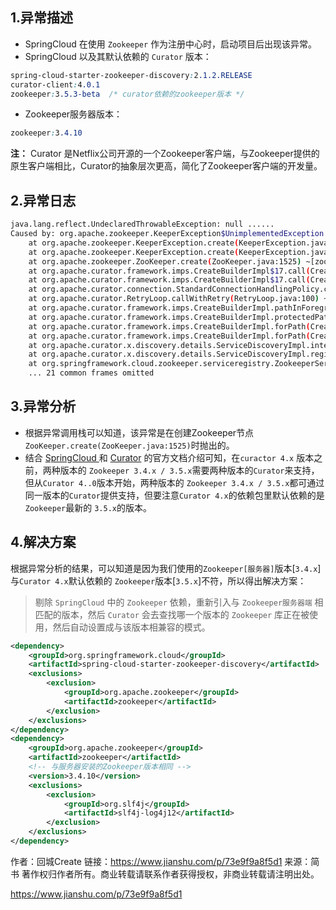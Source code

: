 ## 1.异常描述

- SpringCloud 在使用 `Zookeeper` 作为注册中心时，启动项目后出现该异常。
- SpringCloud 以及其默认依赖的 `Curator` 版本：



```css
spring-cloud-starter-zookeeper-discovery:2.1.2.RELEASE
curator-client:4.0.1 
zookeeper:3.5.3-beta  /* curator依赖的zookeeper版本 */
```

- Zookeeper服务器版本：



```css
zookeeper:3.4.10
```

**注：** Curator 是Netflix公司开源的一个Zookeeper客户端，与Zookeeper提供的原生客户端相比，Curator的抽象层次更高，简化了Zookeeper客户端的开发量。

## 2.异常日志



```bash
java.lang.reflect.UndeclaredThrowableException: null ......
Caused by: org.apache.zookeeper.KeeperException$UnimplementedException: KeeperErrorCode = Unimplemented for /services/HelloWorld/a891ff88-83cc-4934-843a-633fbb4e6f40
    at org.apache.zookeeper.KeeperException.create(KeeperException.java:103) ~[zookeeper-3.5.3-beta.jar:3.5.3-beta-8ce24f9e675cbefffb8f21a47e06b42864475a60]
    at org.apache.zookeeper.KeeperException.create(KeeperException.java:51) ~[zookeeper-3.5.3-beta.jar:3.5.3-beta-8ce24f9e675cbefffb8f21a47e06b42864475a60]
    at org.apache.zookeeper.ZooKeeper.create(ZooKeeper.java:1525) ~[zookeeper-3.5.3-beta.jar:3.5.3-beta-8ce24f9e675cbefffb8f21a47e06b42864475a60]
    at org.apache.curator.framework.imps.CreateBuilderImpl$17.call(CreateBuilderImpl.java:1181) ~[curator-framework-4.0.1.jar:4.0.1]
    at org.apache.curator.framework.imps.CreateBuilderImpl$17.call(CreateBuilderImpl.java:1158) ~[curator-framework-4.0.1.jar:4.0.1]
    at org.apache.curator.connection.StandardConnectionHandlingPolicy.callWithRetry(StandardConnectionHandlingPolicy.java:64) ~[curator-client-4.0.1.jar:na]
    at org.apache.curator.RetryLoop.callWithRetry(RetryLoop.java:100) ~[curator-client-4.0.1.jar:na]
    at org.apache.curator.framework.imps.CreateBuilderImpl.pathInForeground(CreateBuilderImpl.java:1155) ~[curator-framework-4.0.1.jar:4.0.1]
    at org.apache.curator.framework.imps.CreateBuilderImpl.protectedPathInForeground(CreateBuilderImpl.java:605) ~[curator-framework-4.0.1.jar:4.0.1]
    at org.apache.curator.framework.imps.CreateBuilderImpl.forPath(CreateBuilderImpl.java:595) ~[curator-framework-4.0.1.jar:4.0.1]
    at org.apache.curator.framework.imps.CreateBuilderImpl.forPath(CreateBuilderImpl.java:49) ~[curator-framework-4.0.1.jar:4.0.1]
    at org.apache.curator.x.discovery.details.ServiceDiscoveryImpl.internalRegisterService(ServiceDiscoveryImpl.java:236) ~[curator-x-discovery-4.0.1.jar:na]
    at org.apache.curator.x.discovery.details.ServiceDiscoveryImpl.registerService(ServiceDiscoveryImpl.java:191) ~[curator-x-discovery-4.0.1.jar:na]
    at org.springframework.cloud.zookeeper.serviceregistry.ZookeeperServiceRegistry.register(ZookeeperServiceRegistry.java:67) ~[spring-cloud-zookeeper-discovery-2.1.0.RELEASE.jar:2.1.0.RELEASE]
    ... 21 common frames omitted
```

## 3.异常分析

- 根据异常调用栈可以知道，该异常是在创建Zookeeper节点`ZooKeeper.create(ZooKeeper.java:1525)`时抛出的。
- 结合 [SpringCloud ](https://links.jianshu.com/go?to=https%3A%2F%2Fcloud.spring.io%2Fspring-cloud-static%2Fspring-cloud-zookeeper%2F2.1.0.RELEASE%2Fmulti%2Fmulti_spring-cloud-zookeeper-install.html)和 [Curator](https://links.jianshu.com/go?to=http%3A%2F%2Fcurator.apache.org%2Fzk-compatibility.html) 的官方文档介绍可知，在`curactor 4.x` 版本之前，两种版本的 `Zookeeper 3.4.x / 3.5.x`需要两种版本的`Curator`来支持，但从`Curator 4..0`版本开始，两种版本的 `Zookeeper 3.4.x / 3.5.x`都可通过同一版本的`Curator`提供支持，但要注意`Curator 4.x`的依赖包里默认依赖的是`Zookeeper`最新的 `3.5.x`的版本。

## 4.解决方案

根据异常分析的结果，可以知道是因为我们使用的`Zookeeper[服务器]`版本[`3.4.x`]与`Curator 4.x`默认依赖的 `Zookeeper`版本[`3.5.x`]不符，所以得出解决方案：

> 剔除 `SpringCloud` 中的 `Zookeeper` 依赖，重新引入与 `Zookeeper服务器端` 相匹配的版本，然后 `Curator` 会去查找哪一个版本的 `Zookeeper` 库正在被使用，然后自动设置成与该版本相兼容的模式。



```xml
<dependency>
    <groupId>org.springframework.cloud</groupId>
    <artifactId>spring-cloud-starter-zookeeper-discovery</artifactId>
    <exclusions>
        <exclusion>
            <groupId>org.apache.zookeeper</groupId>
            <artifactId>zookeeper</artifactId>
        </exclusion>
    </exclusions>
</dependency>
<dependency>
    <groupId>org.apache.zookeeper</groupId>
    <artifactId>zookeeper</artifactId>
    <!-- 与服务器安装的Zookeeper版本相同 -->
    <version>3.4.10</version> 
    <exclusions>
        <exclusion>
            <groupId>org.slf4j</groupId>
            <artifactId>slf4j-log4j12</artifactId>
        </exclusion>
    </exclusions>
</dependency>
```



作者：回城Create
链接：https://www.jianshu.com/p/73e9f9a8f5d1
来源：简书
著作权归作者所有。商业转载请联系作者获得授权，非商业转载请注明出处。

https://www.jianshu.com/p/73e9f9a8f5d1